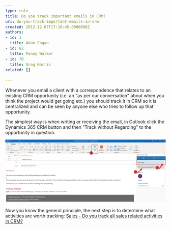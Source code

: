 ```yaml
---
type: rule
title: Do you track important emails in CRM?
uri: do-you-track-important-emails-in-crm
created: 2012-12-07T17:16:45.0000000Z
authors:
- id: 1
  title: Adam Cogan
- id: 62
  title: Penny Walker
- id: 70
  title: Greg Harris
related: []

---
```


Whenever you email a client with a correspondence that relates to an existing CRM opportunity (i.e. an "as per our conversation" about when you think the project would get going etc.) you should track it in CRM so it is centralized and can be seen by anyone else who tries to follow up that opportunity.
 
The simplest way is when writing or receiving the email, in Outlook click the Dynamics 365 CRM           button and then "Track without Regarding" to the opportunity in question.

![When you receive an important email, click the 'Track without Regarding' button in<br>            on the Dynamics sidebar](Track-an-appointment.jpg)

Now you know the general principle, the next step is to determine what activities are worth tracking: [Sales - Do you track all sales related activities in CRM?](/_layouts/15/FIXUPREDIRECT.ASPX?WebId=3dfc0e07-e23a-4cbb-aac2-e778b71166a2&TermSetId=07da3ddf-0924-4cd2-a6d4-a4809ae20160&TermId=aad93e59-5977-466f-8ab5-39b21fbca4dd)
